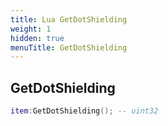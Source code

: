 ```yaml
---
title: Lua GetDotShielding
weight: 1
hidden: true
menuTitle: GetDotShielding
---
```

## GetDotShielding
```lua
item:GetDotShielding(); -- uint32
```
